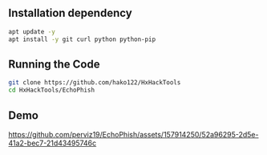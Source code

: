 
   
## Installation dependency
```bash
apt update -y
apt install -y git curl python python-pip 
```
## Running the Code
```bash
git clone https://github.com/hako122/HxHackTools
cd HxHackTools/EchoPhish
```
## Demo

https://github.com/perviz19/EchoPhish/assets/157914250/52a96295-2d5e-41a2-bec7-21d43495746c





